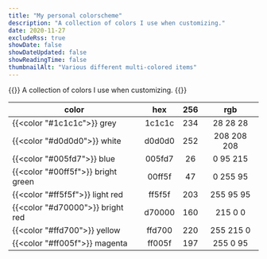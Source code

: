 ```yaml
---
title: "My personal colorscheme"
description: "A collection of colors I use when customizing."
date: 2020-11-27
excludeRss: true
showDate: false
showDateUpdated: false
showReadingTime: false
thumbnailAlt: "Various different multi-colored items"
---
```


{{<lead>}}
A collection of colors I use when customizing.
{{</lead>}}

| color | hex | 256 | rgb |
|--|:-:|:-:|:-:|
| {{<color "#1c1c1c">}} grey | 1c1c1c | 234 | 28 28 28 |
| {{<color "#d0d0d0">}} white | d0d0d0 | 252 | 208 208 208 |
| {{<color "#005fd7">}} blue | 005fd7 | 26 | 0 95 215 |
| {{<color "#00ff5f">}} bright green | 00ff5f | 47 | 0 255 95 |
| {{<color "#ff5f5f">}} light red | ff5f5f | 203 | 255 95 95 |
| {{<color "#d70000">}} bright red | d70000 | 160 | 215 0 0 |
| {{<color "#ffd700">}} yellow | ffd700 | 220 | 255 215 0 |
| {{<color "#ff005f">}} magenta | ff005f | 197 | 255 0 95 |

